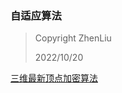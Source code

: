 ### 自适应算法

> Copyright ZhenLiu
>
> 2022/10/20



<a href="pdf/FEM_adaptive_任何维度中最新顶点平分的弱兼容条件.pdf" target="_blank">三维最新顶点加密算法</a>

